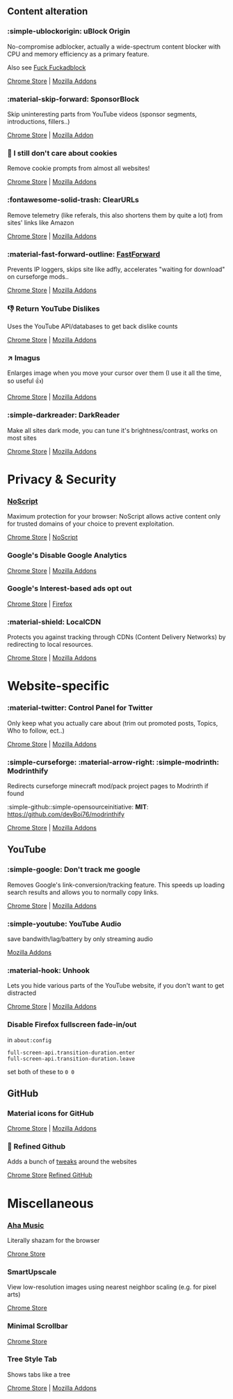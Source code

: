 ## Content alteration

### :simple-ublockorigin: uBlock Origin

No-compromise adblocker, actually a wide-spectrum content blocker with CPU and memory efficiency as a primary feature.

Also see [Fuck Fuckadblock](https://bogachenko.github.io/fuckfuckadblock/)

[Chrome Store](https://chrome.google.com/webstore/detail/ublock-origin/cjpalhdlnbpafiamejdnhcphjbkeiagm)
| [Mozilla Addons](https://addons.mozilla.org/en-GB/firefox/addon/ublock-origin)


### :material-skip-forward: SponsorBlock
Skip uninteresting parts from YouTube videos (sponsor segments, introductions, fillers..)

[Chrome Store](https://chrome.google.com/webstore/detail/sponsorblock-for-youtube/mnjggcdmjocbbbhaepdhchncahnbgone)
| [Mozilla Addon](https://addons.mozilla.org/en-GB/firefox/addon/sponsorblock)

### :cookie:  I still don't care about cookies

Remove cookie prompts from almost all websites!

[Chrome Store](https://chrome.google.com/webstore/detail/i-still-dont-care-about-c/edibdbjcniadpccecjdfdjjppcpchdlm)
| [Mozilla Addons](https://addons.mozilla.org/en-US/firefox/addon/istilldontcareaboutcookies)

### :fontawesome-solid-trash: ClearURLs

Remove telemetry (like referals, this also shortens them by quite a lot) from sites' links like Amazon

[Chrome Store](https://chrome.google.com/webstore/detail/clearurls/lckanjgmijmafbedllaakclkaicjfmnk)
| [Mozilla Addons](https://addons.mozilla.org/en-GB/firefox/addon/clearurls/)

### :material-fast-forward-outline: [FastForward](https://fastforward.team/)

Prevents IP loggers, skips site like adfly, accelerates "waiting for download" on curseforge mods..

[Chrome Store](https://chrome.google.com/webstore/detail/fastforward/icallnadddjmdinamnolclfjanhfoafe)
| [Mozilla Addons](https://addons.mozilla.org/en-US/firefox/addon/fastforwardteam/)

### :thumbsdown: Return YouTube Dislikes 

Uses the YouTube API/databases to get back dislike counts

[Chrome Store](https://chrome.google.com/webstore/detail/return-youtube-dislike/gebbhagfogifgggkldgodflihgfeippi)
| [Mozilla Addons](https://addons.mozilla.org/en-US/firefox/addon/return-youtube-dislikes/)

### :arrow_upper_right: Imagus

Enlarges image when you move your cursor over them (I use it all the time, so useful 👍)

[Chrome Store](https://chrome.google.com/webstore/detail/imagus/immpkjjlgappgfkkfieppnmlhakdmaab)
| [Mozilla Addons](https://addons.mozilla.org/en-US/firefox/addon/imagus)



### :simple-darkreader: DarkReader
Make all sites dark mode, you can tune it's brightness/contrast, works on most sites

[Chrome Store](https://chromewebstore.google.com/detail/noscript/doojmbjmlfjjnbmnoijecmcbfeoakpjm)
| [Mozilla Addons](https://addons.mozilla.org/en-GB/firefox/addon/darkreader)

# Privacy & Security

### [NoScript](https://noscript.net/)

Maximum protection for your browser: NoScript allows active content only for trusted domains of your choice to prevent exploitation.

[Chrome Store](https://chromewebstore.google.com/detail/noscript/doojmbjmlfjjnbmnoijecmcbfeoakpjm)
| [NoScript](https://addons.mozilla.org/en-US/firefox/addon/noscript/)

### Google's Disable Google Analytics


[Chrome Store](https://chrome.google.com/webstore/detail/google-analytics-opt-out/fllaojicojecljbmefodhfapmkghcbnh)
| [Mozilla Addons](https://addons.mozilla.org/en-US/firefox/addon/google-analytics-opt-out/)

### Google's Interest-based ads opt out 
[Chrome Store](https://chrome.google.com/webstore/detail/iba-opt-out-by-google/gbiekjoijknlhijdjbaadobpkdhmoebb)
| [Firefox](https://tools.google.com/dlpage/gaoptout)

### :material-shield: LocalCDN
Protects you against tracking through CDNs (Content Delivery Networks) by redirecting to local resources.

[Chrome Store](https://chrome.google.com/webstore/detail/localcdn/njdfdhgcmkocbgbhcioffdbicglldapd)
| [Mozilla Addons](https://addons.mozilla.org/en-GB/firefox/addon/localcdn-fork-of-decentraleyes)

# Website-specific
### :material-twitter: Control Panel for Twitter 

Only keep what you actually care about (trim out promoted posts, Topics, Who to follow, ect..)

[Chrome Store](https://chrome.google.com/webstore/detail/control-panel-for-twitter/kpmjjdhbcfebfjgdnpjagcndoelnidfj)
| [Mozilla Addons](https://addons.mozilla.org/firefox/addon/control-panel-for-twitter/)

### :simple-curseforge: :material-arrow-right: :simple-modrinth: **Modrinthify**

Redirects curseforge minecraft mod/pack project pages to Modrinth if found

:simple-github::simple-opensourceinitiative: **MIT**: <https://github.com/devBoi76/modrinthify>

[Chrome Store](https://chrome.google.com/webstore/detail/modrinthify/gjjlcbppchpjacimpkjhoancdbdmpcoc)
| [Mozilla Addons](https://addons.mozilla.org/en-US/firefox/addon/modrinthify)


## YouTube


### :simple-google: Don't track me google

Removes Google's link-conversion/tracking feature. This speeds up loading search results and allows you to normally copy links.

[Chrome Store](https://chrome.google.com/webstore/detail/dont-track-me-google/gdbofhhdmcladcmmfjolgndfkpobecpg)
| [Mozilla Addons](https://addons.mozilla.org/addon/dont-track-me-google1/)

### :simple-youtube: YouTube Audio
save bandwith/lag/battery by only streaming audio 

[Mozilla Addons](https://addons.mozilla.org/en-US/firefox/addon/youtube-audio)

### :material-hook: Unhook

Lets you hide various parts of the YouTube website, if you don't want to get distracted 

[Chrome Store](https://chrome.google.com/webstore/detail/unhook-remove-youtube-rec/khncfooichmfjbepaaaebmommgaepoid)
| [Mozilla Addons](https://addons.mozilla.org/en-US/firefox/addon/youtube-recommended-videos)

### Disable Firefox fullscreen fade-in/out

in `about:config`

```
full-screen-api.transition-duration.enter
full-screen-api.transition-duration.leave
```
set both of these to `0 0`

<!-- Not an extension, doesn't matter, not like anyone would read this anyways... -->

## GitHub

### Material icons for GitHub
[Chrome Store](https://chrome.google.com/webstore/detail/material-icons-for-github/bggfcpfjbdkhfhfmkjpbhnkhnpjjeomc)
| [Mozilla Addons](https://addons.mozilla.org/en-US/firefox/addon/material-icons-for-github/)

### :squid: Refined Github

Adds a bunch of [tweaks](https://github.com/refined-github/refined-github#highlights-) around the websites

[Chrome Store](https://chrome.google.com/webstore/detail/refined-github/hlepfoohegkhhmjieoechaddaejaokhf)
[Refined GitHub](https://addons.mozilla.org/firefox/addon/refined-github-/)


# Miscellaneous

### [Aha Music](https://www.aha-music.com/)

Literally shazam for the browser

[Chrone Store](https://chrome.google.com/webstore/detail/dpacanjfikmhoddligfbehkpomnbgblf)

### SmartUpscale

View low-resolution images using nearest neighbor scaling (e.g. for pixel arts)

[Chrome Store](https://chromewebstore.google.com/detail/smartupscale/cafgibgoaehhjoomjcndeogbcmfdbogd)


### Minimal Scrollbar

[Chrome Store](https://chrome.google.com/webstore/detail/minimal-scrollbar/ekopmclclddpoipchmcbhifohhbmjafd)

### Tree Style Tab

Shows tabs like a tree

[Chrome Store](https://chromewebstore.google.com/detail/tree-style-tab/oicakdoenlelpjnkoljnaakdofplkgnd)
| [Mozilla Addons](https://addons.mozilla.org/en-US/firefox/addon/tree-style-tab/)
